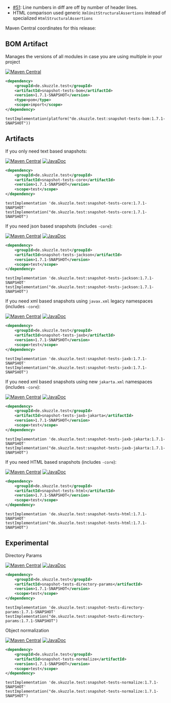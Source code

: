 * [#51](https://github.com/skuzzle/snapshot-tests/issues/51): Line numbers in diff are off by number of header lines.
* HTML comparison used generic `XmlUnitStructuralAssertions` instead of specialized `HtmlStructuralAssertions`

Maven Central coordinates for this release:

## BOM Artifact
Manages the versions of all modules in case you are using multiple in your project

[![Maven Central](https://img.shields.io/static/v1?label=MavenCentral&message=1.7.1-SNAPSHOT&color=blue)](https://search.maven.org/artifact/de.skuzzle.test/snapshot-tests-bom/1.7.1-SNAPSHOT/jar)

```xml
<dependency>
    <groupId>de.skuzzle.test</groupId>
    <artifactId>snapshot-tests-bom</artifactId>
    <version>1.7.1-SNAPSHOT</version>
    <type>pom</type>
    <scope>import</scope>
</dependency>
```

```
testImplementation(platform("de.skuzzle.test:snapshot-tests-bom:1.7.1-SNAPSHOT"))
```

## Artifacts
If you only need text based snapshots:

[![Maven Central](https://img.shields.io/static/v1?label=MavenCentral&message=1.7.1-SNAPSHOT&color=blue)](https://search.maven.org/artifact/de.skuzzle.test/snapshot-tests-core/1.7.1-SNAPSHOT/jar) [![JavaDoc](https://img.shields.io/static/v1?label=JavaDoc&message=1.7.1-SNAPSHOT&color=orange)](http://www.javadoc.io/doc/de.skuzzle.test/snapshot-tests-core/1.7.1-SNAPSHOT)

```xml
<dependency>
    <groupId>de.skuzzle.test</groupId>
    <artifactId>snapshot-tests-core</artifactId>
    <version>1.7.1-SNAPSHOT</version>
    <scope>test</scope>
</dependency>
```

```
testImplementation 'de.skuzzle.test:snapshot-tests-core:1.7.1-SNAPSHOT'
testImplementation("de.skuzzle.test:snapshot-tests-core:1.7.1-SNAPSHOT")
```

If you need json based snapshots (includes `-core`):

[![Maven Central](https://img.shields.io/static/v1?label=MavenCentral&message=1.7.1-SNAPSHOT&color=blue)](https://search.maven.org/artifact/de.skuzzle.test/snapshot-tests-jackson/1.7.1-SNAPSHOT/jar) [![JavaDoc](https://img.shields.io/static/v1?label=JavaDoc&message=1.7.1-SNAPSHOT&color=orange)](http://www.javadoc.io/doc/de.skuzzle.test/snapshot-tests-jackson/1.7.1-SNAPSHOT)

```xml
<dependency>
    <groupId>de.skuzzle.test</groupId>
    <artifactId>snapshot-tests-jackson</artifactId>
    <version>1.7.1-SNAPSHOT</version>
    <scope>test</scope>
</dependency>
```

```
testImplementation 'de.skuzzle.test:snapshot-tests-jackson:1.7.1-SNAPSHOT'
testImplementation("de.skuzzle.test:snapshot-tests-jackson:1.7.1-SNAPSHOT")
```

If you need xml based snapshots using `javax.xml` legacy namespaces (includes `-core`):

[![Maven Central](https://img.shields.io/static/v1?label=MavenCentral&message=1.7.1-SNAPSHOT&color=blue)](https://search.maven.org/artifact/de.skuzzle.test/snapshot-tests-jaxb/1.7.1-SNAPSHOT/jar) [![JavaDoc](https://img.shields.io/static/v1?label=JavaDoc&message=1.7.1-SNAPSHOT&color=orange)](http://www.javadoc.io/doc/de.skuzzle.test/snapshot-tests-jaxb/1.7.1-SNAPSHOT)

```xml
<dependency>
    <groupId>de.skuzzle.test</groupId>
    <artifactId>snapshot-tests-jaxb</artifactId>
    <version>1.7.1-SNAPSHOT</version>
    <scope>test</scope>
</dependency>
```

```
testImplementation 'de.skuzzle.test:snapshot-tests-jaxb:1.7.1-SNAPSHOT'
testImplementation("de.skuzzle.test:snapshot-tests-jaxb:1.7.1-SNAPSHOT")
```

If you need xml based snapshots using new `jakarta.xml` namespaces (includes `-core`):

[![Maven Central](https://img.shields.io/static/v1?label=MavenCentral&message=1.7.1-SNAPSHOT&color=blue)](https://search.maven.org/artifact/de.skuzzle.test/snapshot-tests-jaxb-jakarta/1.7.1-SNAPSHOT/jar) [![JavaDoc](https://img.shields.io/static/v1?label=JavaDoc&message=1.7.1-SNAPSHOT&color=orange)](http://www.javadoc.io/doc/de.skuzzle.test/snapshot-tests-jaxb-jakarta/1.7.1-SNAPSHOT)

```xml
<dependency>
    <groupId>de.skuzzle.test</groupId>
    <artifactId>snapshot-tests-jaxb-jakarta</artifactId>
    <version>1.7.1-SNAPSHOT</version>
    <scope>test</scope>
</dependency>
```

```
testImplementation 'de.skuzzle.test:snapshot-tests-jaxb-jakarta:1.7.1-SNAPSHOT'
testImplementation("de.skuzzle.test:snapshot-tests-jaxb-jakarta:1.7.1-SNAPSHOT")
```

If you need HTML based snapshots (includes `-core`):

[![Maven Central](https://img.shields.io/static/v1?label=MavenCentral&message=1.7.1-SNAPSHOT&color=blue)](https://search.maven.org/artifact/de.skuzzle.test/snapshot-tests-html/1.7.1-SNAPSHOT/jar) [![JavaDoc](https://img.shields.io/static/v1?label=JavaDoc&message=1.7.1-SNAPSHOT&color=orange)](http://www.javadoc.io/doc/de.skuzzle.test/snapshot-tests-html/1.7.1-SNAPSHOT)

```xml
<dependency>
    <groupId>de.skuzzle.test</groupId>
    <artifactId>snapshot-tests-html</artifactId>
    <version>1.7.1-SNAPSHOT</version>
    <scope>test</scope>
</dependency>
```

```
testImplementation 'de.skuzzle.test:snapshot-tests-html:1.7.1-SNAPSHOT'
testImplementation("de.skuzzle.test:snapshot-tests-html:1.7.1-SNAPSHOT")
```

## Experimental
Directory Params

[![Maven Central](https://img.shields.io/static/v1?label=MavenCentral&message=1.7.1-SNAPSHOT&color=blue)](https://search.maven.org/artifact/de.skuzzle.test/snapshot-tests-directory-params/1.7.1-SNAPSHOT/jar) [![JavaDoc](https://img.shields.io/static/v1?label=JavaDoc&message=1.7.1-SNAPSHOT&color=orange)](http://www.javadoc.io/doc/de.skuzzle.test/snapshot-tests-directory-params/1.7.1-SNAPSHOT)

```xml
<dependency>
    <groupId>de.skuzzle.test</groupId>
    <artifactId>snapshot-tests-directory-params</artifactId>
    <version>1.7.1-SNAPSHOT</version>
    <scope>test</scope>
</dependency>
```

```
testImplementation 'de.skuzzle.test:snapshot-tests-directory-params:1.7.1-SNAPSHOT'
testImplementation("de.skuzzle.test:snapshot-tests-directory-params:1.7.1-SNAPSHOT")
```

Object normalization

[![Maven Central](https://img.shields.io/static/v1?label=MavenCentral&message=1.7.1-SNAPSHOT&color=blue)](https://search.maven.org/artifact/de.skuzzle.test/snapshot-tests-normalize/1.7.1-SNAPSHOT/jar) [![JavaDoc](https://img.shields.io/static/v1?label=JavaDoc&message=1.7.1-SNAPSHOT&color=orange)](http://www.javadoc.io/doc/de.skuzzle.test/snapshot-tests-normalize/1.7.1-SNAPSHOT)

```xml
<dependency>
    <groupId>de.skuzzle.test</groupId>
    <artifactId>snapshot-tests-normalize</artifactId>
    <version>1.7.1-SNAPSHOT</version>
    <scope>test</scope>
</dependency>
```

```
testImplementation 'de.skuzzle.test:snapshot-tests-normalize:1.7.1-SNAPSHOT'
testImplementation("de.skuzzle.test:snapshot-tests-normalize:1.7.1-SNAPSHOT")
```
